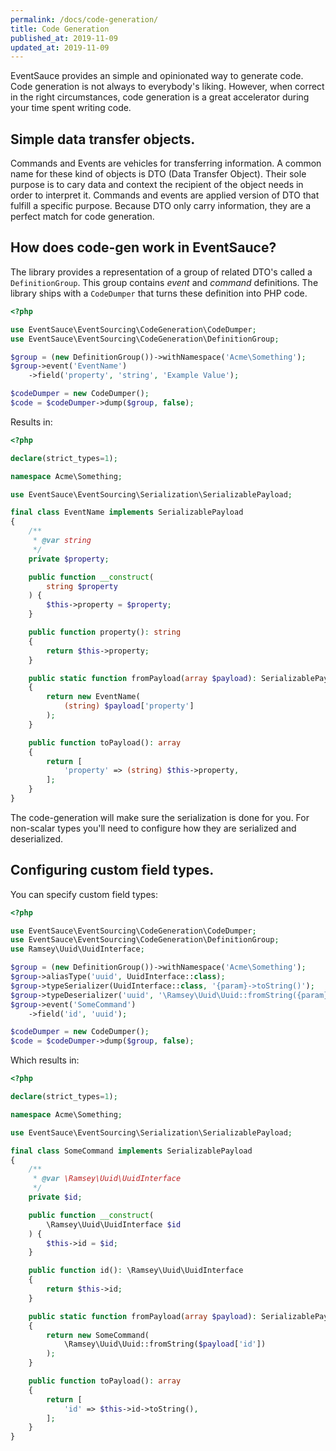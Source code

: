 ```yaml
---
permalink: /docs/code-generation/
title: Code Generation
published_at: 2019-11-09
updated_at: 2019-11-09
---
```


EventSauce provides an simple and opinionated way to generate code. Code generation
is not always to everybody's liking. However, when correct in the right circumstances,
code generation is a great accelerator during your time spent writing code.

## Simple data transfer objects.

Commands and Events are vehicles for transferring information. A common name for these kind
of objects is DTO (Data Transfer Object). Their sole purpose is to cary data and context the
recipient of the object needs in order to interpret it. Commands and events are applied version
of DTO that fulfill a specific purpose. Because DTO only carry information, they are a perfect
match for code generation.

## How does code-gen work in EventSauce?

The library provides a representation of a group of related DTO's called a `DefinitionGroup`. This
group contains *event* and *command* definitions. The library ships with a `CodeDumper` that turns
these definition into PHP code.

```php
<?php

use EventSauce\EventSourcing\CodeGeneration\CodeDumper;
use EventSauce\EventSourcing\CodeGeneration\DefinitionGroup;

$group = (new DefinitionGroup())->withNamespace('Acme\Something');
$group->event('EventName')
    ->field('property', 'string', 'Example Value');

$codeDumper = new CodeDumper();
$code = $codeDumper->dump($group, false);
```

Results in:

```php
<?php

declare(strict_types=1);

namespace Acme\Something;

use EventSauce\EventSourcing\Serialization\SerializablePayload;

final class EventName implements SerializablePayload
{
    /**
     * @var string
     */
    private $property;

    public function __construct(
        string $property
    ) {
        $this->property = $property;
    }

    public function property(): string
    {
        return $this->property;
    }

    public static function fromPayload(array $payload): SerializablePayload
    {
        return new EventName(
            (string) $payload['property']
        );
    }

    public function toPayload(): array
    {
        return [
            'property' => (string) $this->property,
        ];
    }
}
```

The code-generation will make sure the serialization is done for you. For non-scalar types
you'll need to configure how they are serialized and deserialized.

## Configuring custom field types.

You can specify custom field types:

```php
<?php

use EventSauce\EventSourcing\CodeGeneration\CodeDumper;
use EventSauce\EventSourcing\CodeGeneration\DefinitionGroup;
use Ramsey\Uuid\UuidInterface;

$group = (new DefinitionGroup())->withNamespace('Acme\Something');
$group->aliasType('uuid', UuidInterface::class);
$group->typeSerializer(UuidInterface::class, '{param}->toString()');
$group->typeDeserializer('uuid', '\Ramsey\Uuid\Uuid::fromString({param})');
$group->event('SomeCommand')
    ->field('id', 'uuid');

$codeDumper = new CodeDumper();
$code = $codeDumper->dump($group, false);
```

Which results in:

```php
<?php

declare(strict_types=1);

namespace Acme\Something;

use EventSauce\EventSourcing\Serialization\SerializablePayload;

final class SomeCommand implements SerializablePayload
{
    /**
     * @var \Ramsey\Uuid\UuidInterface
     */
    private $id;

    public function __construct(
        \Ramsey\Uuid\UuidInterface $id
    ) {
        $this->id = $id;
    }

    public function id(): \Ramsey\Uuid\UuidInterface
    {
        return $this->id;
    }

    public static function fromPayload(array $payload): SerializablePayload
    {
        return new SomeCommand(
            \Ramsey\Uuid\Uuid::fromString($payload['id'])
        );
    }

    public function toPayload(): array
    {
        return [
            'id' => $this->id->toString(),
        ];
    }
}
```

